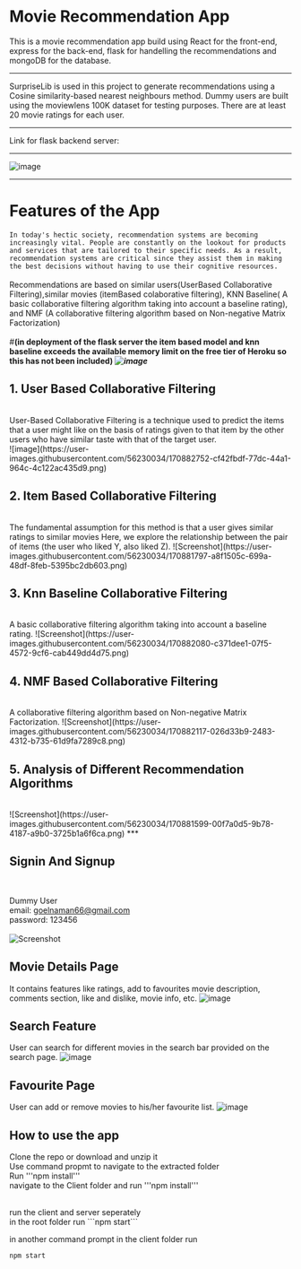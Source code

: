 # Movie Recommendation App

This is a movie recommendation app build using React for the front-end, express for the back-end, flask for handelling the recommendations and mongoDB for the database.
***
SurpriseLib is used in this project to generate recommendations using a Cosine similarity-based nearest neighbours method. Dummy users are built using the moviewlens 100K dataset for testing purposes. There are at least 20 movie ratings for each user.
***
Link for flask backend server: 
***
![image](https://user-images.githubusercontent.com/56230034/170880146-461fc98e-477d-4240-844a-cb3e029080b7.png)
***
# Features of the App
```In today's hectic society, recommendation systems are becoming increasingly vital. People are constantly on the lookout for products and services that are tailored to their specific needs. As a result, recommendation systems are critical since they assist them in making the best decisions without having to use their cognitive resources.```
<br/>
<br/>
Recommendations are based on similar users(UserBased Collaborative Filtering),similar movies (itemBased colaborative filtering), KNN Baseline( A basic collaborative filtering algorithm taking into account a baseline rating), and NMF (A collaborative filtering algorithm based on Non-negative Matrix Factorization)
<br/>
<br/>
#<b>(in deployment of the flask server the item based model and knn baseline exceeds the available memory limit on the free tier of Heroku so this has not been included)
</b>
***![image](https://user-images.githubusercontent.com/56230034/170880769-72d93c59-258f-4ebb-b4da-2774ddcda642.png)***
<br/>

## 1. User Based Collaborative Filtering
<br/>
User-Based Collaborative Filtering is a technique used to predict the items that a user might like on the basis of ratings given to that item by the other users who have similar taste with that of the target user.
<br/>
![image](https://user-images.githubusercontent.com/56230034/170882752-cf42fbdf-77dc-44a1-964c-4c122ac435d9.png)
<br/>

## 2. Item Based Collaborative Filtering
<br/>
The fundamental assumption for this method is that a user gives similar ratings to similar movies Here, we explore the relationship between the pair of items (the user who liked Y, also liked Z).
![Screenshot](https://user-images.githubusercontent.com/56230034/170881797-a8f1505c-699a-48df-8feb-5395bc2db603.png)


## 3. Knn Baseline Collaborative Filtering
<br/>
A basic collaborative filtering algorithm taking into account a baseline rating.
![Screenshot](https://user-images.githubusercontent.com/56230034/170882080-c371dee1-07f5-4572-9cf6-cab449dd4d75.png)

## 4. NMF Based Collaborative Filtering
<br/>
A collaborative filtering algorithm based on Non-negative Matrix Factorization.
![Screenshot](https://user-images.githubusercontent.com/56230034/170882117-026d33b9-2483-4312-b735-61d9fa7289c8.png)


## 5. Analysis of Different Recommendation Algorithms
<br/>
![Screenshot](https://user-images.githubusercontent.com/56230034/170881599-00f7a0d5-9b78-4187-a9b0-3725b1a6f6ca.png)
***

## Signin And Signup
<br/>

Dummy User<br/>
email: goelnaman66@gmail.com<br/>
password: 123456<br/>
<br/>
![Screenshot](https://user-images.githubusercontent.com/56230034/170882348-05fbefdf-0843-4e30-8f88-4e5c03382049.png)

## Movie Details Page

It contains features like ratings, add to favourites movie description, comments section, like and dislike, movie info, etc.
![image](https://user-images.githubusercontent.com/56230034/170882617-411e72cf-78ce-452c-bfaa-c926c9470bfb.png)

## Search Feature

User can search for different movies in the search bar provided on the search page.
![image](https://user-images.githubusercontent.com/56230034/170882675-4ab2dc74-a20a-4d7f-b1c7-bbcb65a4d475.png)


## Favourite Page

 User can add or remove movies to his/her favourite list.
 ![image](https://user-images.githubusercontent.com/56230034/170882729-c237cb40-e261-4905-8f2f-ec26d90d0290.png)


## How to use the app

Clone the repo or download and unzip it<br/>
Use command propmt to navigate to the extracted folder<br/>
Run
'''npm install'''<br/>
navigate to the Client folder and run
'''npm install'''

<br/>
run the client and server seperately<br/>
in the root folder run
```npm start```

in another command prompt in the client folder run
<br/>

```npm start```
<br/>
